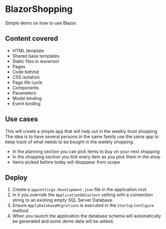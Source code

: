 # BlazorShopping
Simple demo on how to use Blazor.

## Content covered
- HTML template
- Shared base templates
- Static files in wwwroot
- Pages
- Code behind
- CSS isolation
- Page life cycle
- Components
- Parameters
- Model binding
- Event binding


## Use cases
This will create a simple app that will help out in the weekly food shopping. The idea is to have several persons in the same family use the same app to keep track of what needs to be bought in the weekly shopping.
- In the planning section you can pick items to buy on your next shopping
- In the shopping section you tick every item as you pick them in the shop
- Items picked before today will disappear from scope

## Deploy
1. Create a `appsettings.Development.json` file in the application root.
1. In it you override the `ApplicationDbContext` setting with a connection string to an existing empty SQL Server Database.
1. Ensure `ApplyDatabaseMigrations` is executed in the `Startup` `Configure` method.
1. When you launch the application the database schema will automatically be generated and some demo data will be added.
